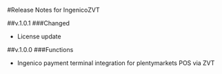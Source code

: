 #Release Notes for IngenicoZVT

##v.1.0.1
###Changed
- License update

##v.1.0.0
###Functions
- Ingenico payment terminal integration for plentymarkets POS via ZVT 
